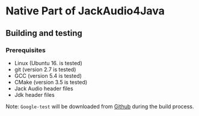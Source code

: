 # Native Part of JackAudio4Java

## Building and testing

### Prerequisites
 
 - Linux (Ubuntu 16. is tested)
 - git (version 2.7 is tested)
 - GCC (version 5.4 is tested)
 - CMake (version 3.5 is tested)
 - Jack Audio header files
 - Jdk header files

Note: `Google-test` will be downloaded from [Github](https://github.com/google/googletest) 
during the build process.
